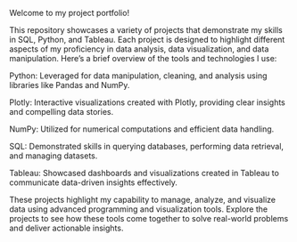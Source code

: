 Welcome to my project portfolio! 

This repository showcases a variety of projects that demonstrate my skills in SQL, Python, and Tableau. Each project is designed to highlight different aspects of my proficiency in data analysis, data visualization, and data manipulation. Here’s a brief overview of the tools and technologies I use:

Python: Leveraged for data manipulation, cleaning, and analysis using libraries like Pandas and NumPy.

Plotly: Interactive visualizations created with Plotly, providing clear insights and compelling data stories.

NumPy: Utilized for numerical computations and efficient data handling.

SQL: Demonstrated skills in querying databases, performing data retrieval, and managing datasets.

Tableau: Showcased dashboards and visualizations created in Tableau to communicate data-driven insights effectively.

These projects highlight my capability to manage, analyze, and visualize data using advanced programming and visualization tools. Explore the projects to see how these tools come together to solve real-world problems and deliver actionable insights.

